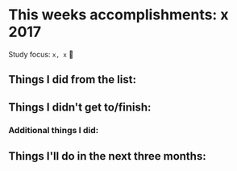 # This weeks accomplishments: x 2017

Study focus: <code>x, x</code> :rocket:

## Things I did from the list:

## Things I didn't get to/finish:

### Additional things I did:

## Things I'll do in the next three months:

